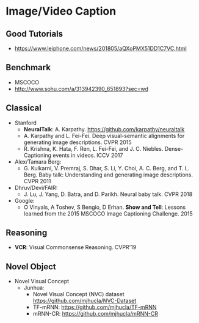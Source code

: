 # Image/Video Caption

## Good Tutorials
- https://www.leiphone.com/news/201805/aQXoPMX51DD1C7VC.html

## Benchmark
- MSCOCO
- http://www.sohu.com/a/313942390_651893?sec=wd

## Classical
- Stanford
	- **NeuralTalk**: A. Karpathy. https://github.com/karpathy/neuraltalk
	- A. Karpathy and L. Fei-Fei. Deep visual-semantic alignments for generating image descriptions. CVPR 2015
	- R. Krishna, K. Hata, F. Ren, L. Fei-Fei, and J. C. Niebles. Dense-Captioning events in videos. ICCV 2017
- Alex/Tamara Berg:
	- G. Kulkarni, V. Premraj, S. Dhar, S. Li, Y. Choi, A. C. Berg, and T. L. Berg. Baby talk: Understanding and generating image descriptions. CVPR 2011
- Dhruv/Devi/FAIR:
	- J. Lu, J. Yang, D. Batra, and D. Parikh. Neural baby talk. CVPR 2018
- Google:
	- O Vinyals, A Toshev, S Bengio, D Erhan. **Show and Tell**: Lessons learned from the 2015 MSCOCO Image Captioning Challenge. 2015

## Reasoning
- **VCR**: Visual Commonsense Reasoning. CVPR'19

## Novel Object
- Novel Visual Concept
	- Junhua: 
		- Novel Visual Concept (NVC) dataset https://github.com/mjhucla/NVC-Dataset
		- TF-mRNN: https://github.com/mjhucla/TF-mRNN
		- mRNN-CR: https://github.com/mjhucla/mRNN-CR